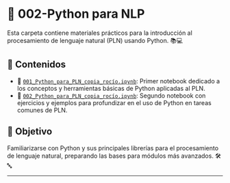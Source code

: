 # 🐍 002-Python para NLP

Esta carpeta contiene materiales prácticos para la introducción al procesamiento de lenguaje natural (PLN) usando Python. 📚💻

## 📂 Contenidos

- 📒 [`001_Python_para_PLN_copia_rocío.ipynb`](001_Python_para_PLN_copia_rocío.ipynb): Primer notebook dedicado a los conceptos y herramientas básicas de Python aplicadas al PLN.
- 📒 [`002_Python_para_PLN_copia_rocío.ipynb`](002_Python_para_PLN_copia_rocío.ipynb): Segundo notebook con ejercicios y ejemplos para profundizar en el uso de Python en tareas comunes de PLN.

## 🎯 Objetivo

Familiarizarse con Python y sus principales librerías para el procesamiento de lenguaje natural, preparando las bases para módulos más avanzados. 🛠️🔤

---
